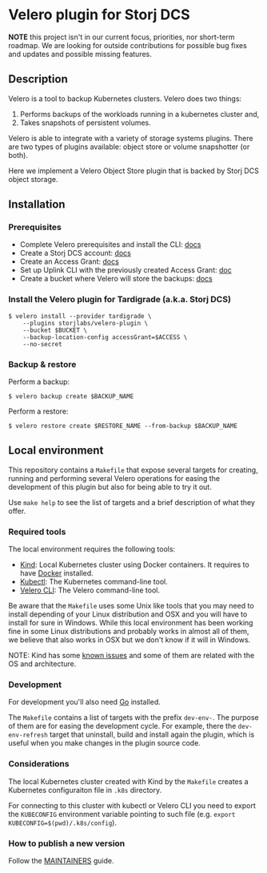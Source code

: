 # Velero plugin for Storj DCS

__NOTE__ this project isn't in our current focus, priorities, nor short-term roadmap.
We are looking for outside contributions for possible bug fixes and updates and possible missing features.

## Description

Velero is a tool to backup Kubernetes clusters. Velero does two things:

1. Performs backups of the workloads running in a kubernetes cluster and,
1. Takes snapshots of persistent volumes.

Velero is able to integrate with a variety of storage systems plugins. There are two types of plugins available: object store or volume snapshotter (or both).

Here we implement a Velero Object Store plugin that is backed by Storj DCS object storage.

## Installation

### Prerequisites

- Complete Velero prerequisites and install the CLI: [docs](https://velero.io/docs/master/basic-install/)
- Create a Storj DCS account: [docs](https://docs.storj.io/dcs/getting-started/quickstart-uplink-cli/uploading-your-first-object/prerequisites)
- Create an Access Grant: [docs](https://docs.storj.io/dcs/getting-started/quickstart-uplink-cli/uploading-your-first-object/create-first-access-grant)
- Set up Uplink CLI with the previously created Access Grant: [doc](https://docs.storj.io/dcs/getting-started/quickstart-uplink-cli/uploading-your-first-object/set-up-uplink-cli)
- Create a bucket where Velero will store the backups: [docs](https://docs.storj.io/dcs/getting-started/quickstart-uplink-cli/uploading-your-first-object/create-a-bucket)

### Install the Velero plugin for Tardigrade (a.k.a. Storj DCS)

```
$ velero install --provider tardigrade \
    --plugins storjlabs/velero-plugin \
    --bucket $BUCKET \
    --backup-location-config accessGrant=$ACCESS \
    --no-secret
```

### Backup & restore

Perform a backup:

```
$ velero backup create $BACKUP_NAME
```

Perform a restore:

```
$ velero restore create $RESTORE_NAME --from-backup $BACKUP_NAME
```

## Local environment

This repository contains a `Makefile` that expose several targets for creating, running and performing several Velero operations for easing the development of this plugin but also for being able to try it out.

Use `make help` to see the list of targets and a brief description of what they offer.


### Required tools

The local environment requires the following tools:

* [Kind](https://kind.sigs.k8s.io/): Local Kubernetes cluster using Docker containers. It requires to have [Docker](https://www.docker.com/products/docker-desktop) installed.
* [Kubectl](https://kubernetes.io/docs/tasks/tools/install-kubectl/): The Kubernetes command-line tool.
* [Velero CLI](https://velero.io/docs/v1.4/basic-install/): The Velero command-line tool.

Be aware that the `Makefile` uses some Unix like tools that you may need to install depending of your Linux distribution and OSX and you will have to install for sure in Windows. While this local environment has been working fine in some Linux distributions and probably works in almost all of them, we believe that also works in OSX but we don't know if it will in Windows.

NOTE: Kind has some [known issues](https://kind.sigs.k8s.io/docs/user/known-issues/) and some of them are related with the OS and architecture.


### Development

For development you'll also need [Go](https://golang.org/) installed.

The `Makefile` contains a list of targets with the prefix `dev-env-`. The purpose of them are for easing the development cycle. For example, there the `dev-env-refresh` target that uninstall, build and install again the plugin, which is useful when you make changes in the plugin source code.


### Considerations

The local Kubernetes cluster created with Kind by the `Makefile` creates a Kubernetes configuraiton file in `.k8s` directory.

For connecting to this cluster with kubectl or Velero CLI you need to export the `KUBECONFIG` environment variable pointing to such file (e.g. `export KUBECONFIG=$(pwd)/.k8s/config`).

### How to publish a new version

Follow the [MAINTAINERS](MAINTAINERS.md) guide.
